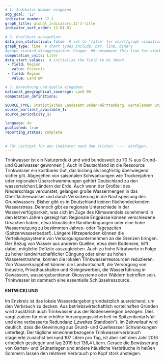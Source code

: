 ```yaml
---
# 1. Indikator-Nummer eingeben 
sdg_goal: '12'
indicator_number: 12.1
graph_title: global_indicators.12-1-title
indicator_sort_order: 12-01-01
 
# 2. Grafikart auswaehlen: 
data_non_statistical: false  # set to 'false' for chart/graph visualization 
graph_type: line  # chart types include: bar, line, binary 
#graph_stacked_disaggregation: Gruppe  ## uncomment this line for stacked bars. eplace 'Geschlecht' with the field of aggregation. 
computation_units: Liter 
data_start_values:  # initialize the field to be shown  
 - field: Region 
   value: Enzkreis
 - field: Region 
   value: Land BW

# 3. Berechnung und Quelle eingeben: 
national_geographical_coverage: Land BW
computation_definitions: 

SOURCE_TYPE: Statistisches Landesamt Baden-Württemberg, Bertelsmann Stiftung / Wegweiser Kommune
source_earliest_available_1: 
source_periodicity_1: 

language: de   
published: true 
reporting_status: complete
 
 
# Für Leittext für den Indikator nach den Stichen '---' einfügen. 
---
```

Trinkwasser ist ein Naturprodukt und wird bundesweit zu 70 % aus Grund- und Quellwasser gewonnen [1]. Auch in Deutschland ist die Ressource Trinkwasser ein kostbares Gut, das bislang als langfristig überwiegend sicher gilt. Abgesehen von saisonalen Schwankungen wie Trockenjahren oder regionalen Überschwemmungen gehört Deutschland zu den wasserreichen Ländern der Erde. Auch wenn der Großteil des Niederschlags verdunstet, gelangen große Wassermengen in das Oberflächenwasser und durch Versickerung in die Nachspeisung des Grundwassers. Bisher gibt es in Deutschland keinen flächendeckenden Wasserstress. Dennoch gibt es regionale Unterschiede in der Wasserverfügbarkeit, was sich im Zuge des Klimawandels zunehmend in den letzten Jahren gezeigt hat. Regionale Engpässe können verschiedene Ursachen haben, etwa klimatische Randbedingungen oder eine hohe Wassernutzung zu bestimmten Jahres- oder Tageszeiten (Spitzenwasserbedarf). Längere Hitzeperioden können die Verteilungssysteme von Versorgungsunternehmen an die Grenzen bringen. Der Bezug von Wasser aus anderen Quellen, etwa dem Bodensee, hilft dabei, mögliche Defizite auszugleichen. Auch zu hohe Nitratwerte in Folge zu hoher landwirtschaftlicher Düngung oder einer zu hohen Wasserentnahme, können die lokalen Trinkwasserressourcen reduzieren. Von Wasserknappheit können die Landwirtschaft, die Versorgung von Industrie, Privathaushalten und Kleingewerben, die Wasserführung in Gewässern, wassergebundenen Ökosysteme oder Wäldern betroffen sein. Trinkwasser ist demnach eine essentielle Schlüsselressource. <br>
<br>
**ENTWICKLUNG** <br>
<br>
Im Enzkreis ist das lokale Wasserdargebot grundsätzlich ausreichend, um den Verbrauch zu decken. Aus betriebswirtschaftlich vorteilhaften Gründen wird zusätzlich auch Trinkwasser aus der Bodenseeregion bezogen. Dies sorgt zudem für eine erhöhte Versorgungssicherheit im Spitzenbedarfsfall und eine verbesserte Redundanz („zweites Standbein“). Im Zeitverlauf wird deutlich, dass die Gewinnung aus Grund- und Quellwasser Schwankungen unterliegt. Der tägliche einwohnerbezogene Trinkwasserverbrauch stagnierte zunächst bei rund 107 Litern pro Tag, ist aber seit dem Jahr 2016 erheblich gestiegen und lag 2019 bei 136,4 Litern. Gerade die Bewässerung von Garten- und Grünanlagen und andere häusliche Verbräuche in heißen Sommern lassen den relativen Verbrauch pro Kopf stark ansteigen.

[1]: Umweltbundesamt (2019)

